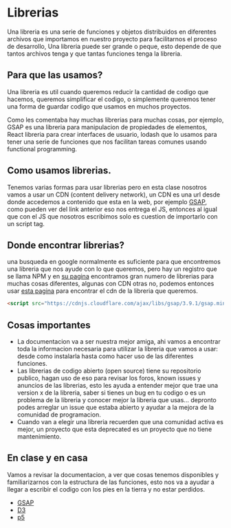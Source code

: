 # Librerias
Una libreria es una serie de funciones y objetos distribuidos en diferentes archivos que importamos en nuestro proyecto para facilitarnos el proceso de desarrollo, Una libreria puede ser grande o peque, esto depende de que tantos archivos tenga y que tantas funciones tenga la libreria.

## Para que las usamos?
Una libreria es util cuando queremos reducir la cantidad de codigo que hacemos, queremos simplificar el codigo, o simplemente queremos tener una forma de guardar codigo que usamos en muchos proyectos.

Como les comentaba hay muchas librerias para muchas cosas, por ejemplo, GSAP es una libreria para manipulacion de propiedades de elementos, React libreria para crear interfaces de usuario, lodash que lo usamos para tener una serie de funciones que nos facilitan tareas comunes usando functional programming.

## Como usamos librerias.
Tenemos varias formas para usar librerias pero en esta clase nosotros vamos a usar un CDN (content delivery network), un CDN es una url desde donde accedemos a contenido que esta en la web, por ejemplo [GSAP](https://cdnjs.cloudflare.com/ajax/libs/gsap/3.9.1/gsap.min.js), como pueden ver del link anterior eso nos entrega el JS, entonces al igual que con el JS que nosotros escribimos solo es cuestion de importarlo con un script tag.

## Donde encontrar librerias?
una busqueda en google normalmente es suficiente para que encontremos una libreria que nos ayude con lo que queremos, pero hay un registro que se llama NPM y en [su pagina](https://www.npmjs.com/) encontramos gran numero de librerias para muchas cosas diferentes, algunas con CDN otras no, podemos entonces usar [esta pagina](https://cdnjs.com/) para encontrar el cdn de la libreria que queremos.

```html
<script src="https://cdnjs.cloudflare.com/ajax/libs/gsap/3.9.1/gsap.min.js"></script>
```

## Cosas importantes
- La documentacion va a ser nuestra mejor amiga, ahi vamos a encontrar toda la informacion necesaria para utilizar la libreria que vamos a usar: desde como instalarla hasta como hacer uso de las diferentes funciones.
- Las librerias de codigo abierto (open source) tiene su repositorio publico, hagan uso de eso para revisar los foros, known issues y anuncios de las librerias, esto les ayuda a entender mejor que trae una version x de la libreria, saber si tienes un bug en tu codigo o es un problema de la libreria y conocer mejor la libreria que usas... depronto podes arreglar un issue que estaba abierto y ayudar a la mejora de la comunidad de programacion.
- Cuando van a elegir una libreria recuerden que una comunidad activa es mejor, un proyecto que esta deprecated es un proyecto que no tiene mantenimiento.

## En clase y en casa
Vamos a revisar la documentacion, a ver que cosas tenemos disponibles y familiarizarnos con la estructura de las funciones, esto nos va a ayudar a llegar a escribir el codigo con los pies en la tierra y no estar perdidos.

- [GSAP](https://greensock.com/)
- [D3](https://d3js.org/)
- [p5](https://p5js.org/)